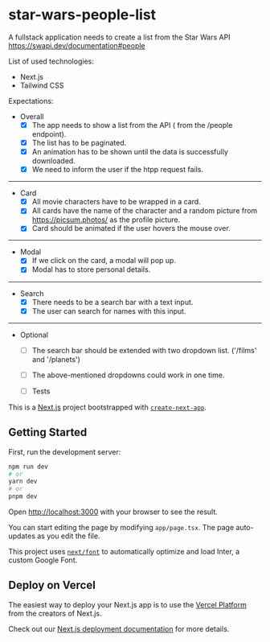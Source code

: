 # star-wars-people-list

A fullstack application needs to create a list from the Star Wars API https://swapi.dev/documentation#people

List of used technologies:
- Next.js
- Tailwind CSS

Expectations:  
- Overall
  - [x] The app needs to show a list from the API ( from the /people endpoint).
  - [x] The list has to be paginated.
  - [x] An animation has to be shown until the data is successfully downloaded.
  - [x] We need to inform the user if the htpp request fails.
---
- Card
  - [x] All movie characters have to be wrapped in a card.
  - [x] All cards have the name of the character and a random picture from https://picsum.photos/ as the profile picture.
  - [x] Card should be animated if the user hovers the mouse over.
---
- Modal
  - [x] If we click on the card, a modal will pop up.
  - [x] Modal has to store personal details.
---
- Search
  - [x] There needs to be a search bar with a text input.
  - [x] The user can search for names with this input.
---
- Optional
  - [ ] The search bar should be extended with two dropdown list. ('/films' and '/planets')
  - [ ] The above-mentioned dropdowns could work in one time.
  - [ ] Tests



This is a [Next.js](https://nextjs.org/) project bootstrapped with [`create-next-app`](https://github.com/vercel/next.js/tree/canary/packages/create-next-app).

## Getting Started

First, run the development server:

```bash
npm run dev
# or
yarn dev
# or
pnpm dev
```

Open [http://localhost:3000](http://localhost:3000) with your browser to see the result.

You can start editing the page by modifying `app/page.tsx`. The page auto-updates as you edit the file.

This project uses [`next/font`](https://nextjs.org/docs/basic-features/font-optimization) to automatically optimize and load Inter, a custom Google Font.

## Deploy on Vercel

The easiest way to deploy your Next.js app is to use the [Vercel Platform](https://vercel.com/new?utm_medium=default-template&filter=next.js&utm_source=create-next-app&utm_campaign=create-next-app-readme) from the creators of Next.js.

Check out our [Next.js deployment documentation](https://nextjs.org/docs/deployment) for more details.
